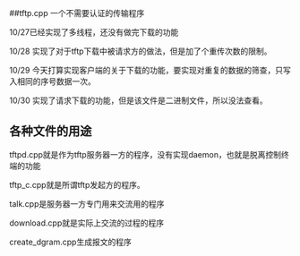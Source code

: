 ##tftp.cpp 一个不需要认证的传输程序

10/27已经实现了多线程，还没有做完下载的功能

10/28 实现了对于tftp下载中被请求方的做法，但是加了个重传次数的限制。

10/29 今天打算实现客户端的关于下载的功能，要实现对重复的数据的筛查，只写入相同的序号数据一次。

10/30 实现了请求下载的功能，但是该文件是二进制文件，所以没法查看。


## 各种文件的用途

tftpd.cpp就是作为tftp服务器一方的程序，没有实现daemon，也就是脱离控制终端的功能

tftp_c.cpp就是所谓tftp发起方的程序。

talk.cpp是服务器一方专门用来交流用的程序

download.cpp就是实际上交流的过程的程序

create_dgram.cpp生成报文的程序

